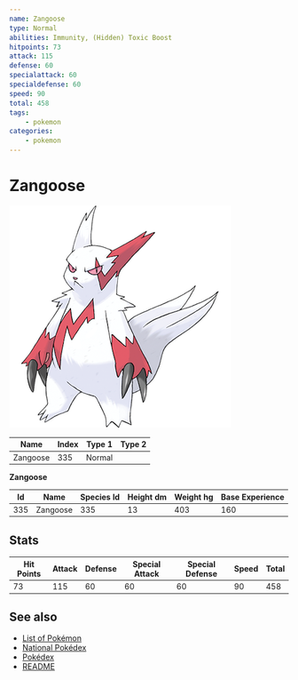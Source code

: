 ```yaml
---
name: Zangoose
type: Normal
abilities: Immunity, (Hidden) Toxic Boost
hitpoints: 73
attack: 115
defense: 60
specialattack: 60
specialdefense: 60
speed: 90
total: 458
tags:
    - pokemon
categories:
    - pokemon
---
```


# Zangoose


![Zangoose](images/335.png)

| **Name** | **Index** | **Type 1** | **Type 2** |
|----|----|----|----|
| Zangoose | 335 | Normal  |  |

**Zangoose** 




| **Id** | **Name** | **Species Id** | **Height dm** | **Weight hg** | **Base Experience** |
|--------|----------|----------------|------------|------------|---------------------|
| 335 | Zangoose | 335 | 13 | 403 | 160 |



## Stats

| **Hit Points** | **Attack** | **Defense** | **Special Attack** | **Special Defense** | **Speed** | **Total** |
|----------------|------------|-------------|--------------------|---------------------|-----------|-----------|
| 73 | 115 | 60 | 60 | 60 | 90 | 458 |

## See also

- [List of Pokémon](../pokemon.md)
- [National Pokédex](../national_pokedex.md)
- [Pokédex](../pokedex.md)
- [README](../README.md)
